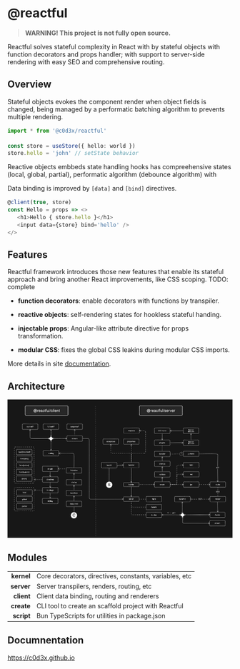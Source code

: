 # @reactful

> **WARNING! This project is not fully open source.**

<p center>Reactful solves stateful complexity in React with by stateful objects with function decorators and props handler; with support to server-side rendering with easy SEO and comprehensive routing.</p>

## Overview

Stateful objects evokes the component render when object fields is changed, being managed by a performatic batching algorithm to prevents multiple rendering.

```ts
import * from '@c0d3x/reactful'

const store = useStore({ hello: world })
store.hello = 'john' // setState behavior
```

Reactive objects embbeds state handling hooks has compreehensive states (local, global, partial), performatic algorithm (debounce algorithm) with 

Data binding is improved by `[data]` and `[bind]` directives.

```ts
@client(true, store)
const Hello = props => <>
   <h1>Hello { store.hello }</h1>
   <input data={store} bind='hello' />
</>
```


## Features

Reactful framework introduces those new features that enable its stateful approach and bring another React improvements, like CSS scoping. TODO: complete

- **function decorators**: enable decorators with functions by transpiler.
  
- **reactive objects**: self-rendering states for hookless stateful handing.

- **injectable props**: Angular-like attribute directive for props transformation.
  
- **modular CSS**: fixes the global CSS leakins during modular CSS imports.

More details in site [documentation](https://c0d3x.github.io/reactful).

## Architecture 

<img src='./docs/@assets/img/domain.png' />


## Modules

|                      |                                                        |
| -------------------: | ------------------------------------------------------ |
| **kernel** | Core decorators, directives, constants, variables, etc |
| **server** | Server transpilers, renders, routing, etc              |
| **client** | Client data binding, routing and renderers             |
| **create** | CLI tool to create an scaffold project with Reactful   |
| **script** | Bun TypeScripts for utilities in package.json          |


##  Documnentation
https://c0d3x.github.io